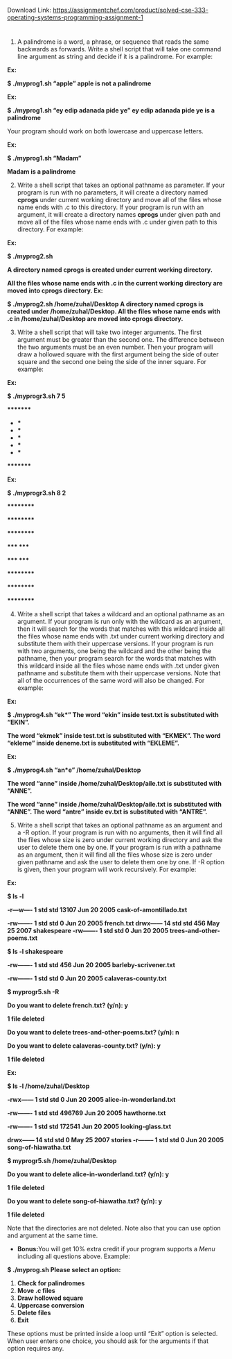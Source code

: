 Download Link: https://assignmentchef.com/product/solved-cse-333-operating-systems-programming-assignment-1
<br>



<h1></h1>

<ol>

 <li> A palindrome is a word, a phrase, or sequence that reads the same backwards as forwards. Write a shell script that will take one command line argument as string and decide if it is a palindrome. For example:</li>

</ol>

<strong>Ex:</strong>

<strong>$ ./myprog1.sh “apple” apple is not a palindrome</strong>

<strong>Ex:</strong>

<strong>$ ./myprog1.sh “ey edip adanada pide ye”  ey edip adanada pide ye is a palindrome</strong>

Your program should work on both lowercase and uppercase letters.

<strong>Ex:</strong>

<strong>$ ./myprog1.sh “Madam”</strong>

<strong>        Madam is a palindrome</strong>

<ol start="2">

 <li> Write a shell script that takes an optional pathname as parameter. If your program is run with no parameters, it will create a directory named <strong>cprogs</strong> under current working directory and move all of the files whose name ends with .c to this directory. If your program is run with an argument, it will create a directory names <strong>cprogs </strong>under given path and move all of the files whose name ends with .c under given path to this directory. For example:</li>

</ol>

<strong>Ex:</strong>

<strong>$ ./myprog2.sh </strong>

<strong>A directory named cprogs is created under current working directory.</strong>

<strong>All the files whose name ends with .c in the current working directory are moved into cprogs directory. </strong><strong>Ex:</strong>

<strong>$ ./myprog2.sh /home/zuhal/Desktop A directory named cprogs is created under /home/zuhal/Desktop. All the files whose name ends with .c in /home/zuhal/Desktop are moved into cprogs directory.</strong>

<ol start="3">

 <li> Write a shell script that will take two integer arguments. The first argument must be greater than the second one. The difference between the two arguments must be an even number. Then your program will draw a hollowed square with the first argument being the side of outer square and the second one being the side of the inner square. For example:</li>

</ol>

<strong>Ex:</strong>

<strong>$ ./myprogr3.sh 7 5</strong>

<strong>*******</strong>

<ul>

 <li><strong>*</strong></li>

 <li><strong>*</strong></li>

 <li><strong>*</strong></li>

 <li><strong>*</strong></li>

 <li><strong>*</strong></li>

</ul>

<strong>*******</strong>

<strong>Ex:</strong>

<strong>$ ./myprogr3.sh 8 2</strong>

<strong>********</strong>

<strong>********</strong>

<strong>********</strong>

<strong>***  ***</strong>

<strong>***  ***</strong>

<strong>********</strong>

<strong>********</strong>

<strong>********</strong>

<ol start="4">

 <li>Write a shell script that takes a wildcard and an optional pathname as an argument. If your program is run only with the wildcard as an argument, then it will search for the words that matches with this wildcard inside all the files whose name ends with .txt under current working directory and substitute them with their uppercase versions. If your program is run with two arguments, one being the wildcard and the other being the pathname, then your program search for the words that matches with this wildcard inside all the files whose name ends with .txt under given pathname and substitute them with their uppercase versions. Note that all of the occurrences of the same word will also be changed. For example:</li>

</ol>

<strong>Ex:</strong>

<strong>$ ./myprog4.sh “ek*”  The word “ekin” inside test.txt is substituted with “EKIN”.</strong>

<strong> The word “ekmek” inside test.txt is substituted with “EKMEK”.  The word “ekleme” inside deneme.txt is substituted with “EKLEME”.</strong>

<strong>Ex:</strong>

<strong>$ ./myprog4.sh “an*e” /home/zuhal/Desktop</strong>

<strong> The word “anne” inside /home/zuhal/Desktop/aile.txt is substituted with “ANNE”.</strong>

<strong> The word “anne” inside /home/zuhal/Desktop/aile.txt is substituted with “ANNE”.  The word “antre” inside ev.txt is substituted with “ANTRE”.</strong>

<ol start="5">

 <li> Write a shell script that takes an optional pathname as an argument and a -R option. If your program is run with no arguments, then it will find all the files whose size is zero under current working directory and ask the user to delete them one by one. If your program is run with a pathname as an argument, then it will find all the files whose size is zero under given pathname and ask the user to delete them one by one. If -R option is given, then your program will work recursively. For example:</li>

</ol>

<strong>Ex:</strong>

<strong>$ ls -l</strong>

<strong>-r—w—- 1 std std 13107 Jun 20 2005 cask-of-amontillado.txt</strong>

<strong>-rw——- 1 std std 0 Jun 20 2005 french.txt drwx—— 14 std std 456 May 25 2007 shakespeare -rw——- 1 std std 0 Jun 20 2005 trees-and-other-poems.txt</strong>

<strong>$ ls -l shakespeare</strong>

<strong>-rw——- 1 std std 456 Jun 20 2005 barleby-scrivener.txt</strong>

<strong>-rw——- 1 std std 0 Jun 20 2005 calaveras-county.txt</strong>

<strong>$ myprogr5.sh -R</strong>

<strong>Do you want to delete french.txt? (y/n): y</strong>

<strong>1 file deleted</strong>

<strong>    Do you want to delete trees-and-other-poems.txt? (y/n): n</strong>

<strong>Do you want to delete calaveras-county.txt? (y/n): y</strong>

<strong>1 file deleted</strong>

<strong>Ex:</strong>

<strong>$ ls -l /home/zuhal/Desktop</strong>

<strong>-rwx—— 1 std std 0 Jun 20 2005 alice-in-wonderland.txt</strong>

<strong>-rw——- 1 std std 496769 Jun 20 2005 hawthorne.txt</strong>

<strong>-rw——- 1 std std 172541 Jun 20 2005 looking-glass.txt</strong>

<strong>drwx—— 14 std std 0 May 25 2007 stories -r——– 1 std std 0 Jun 20 2005 song-of-hiawatha.txt</strong>

<strong>$ myprogr5.sh /home/zuhal/Desktop</strong>

<strong>Do you want to delete alice-in-wonderland.txt? (y/n): y</strong>

<strong>1 file deleted</strong>

<strong>    Do you want to delete song-of-hiawatha.txt? (y/n): y</strong>

<strong>1 file deleted</strong>

Note that the directories are not deleted. Note also that you can use option and argument at the same time.

<ul>

 <li><strong>Bonus:</strong>You will get 10% extra credit if your program supports a <em>Menu</em> including all questions above. Example:</li>

</ul>

<strong>$ ./myprog.sh  </strong><strong>Please select an option:</strong>

<ol>

 <li><strong>Check for palindromes</strong></li>

 <li><strong>Move .c files</strong></li>

 <li><strong>Draw hollowed square</strong></li>

 <li><strong>Uppercase conversion</strong></li>

 <li><strong>Delete files</strong></li>

 <li><strong>Exit</strong></li>

</ol>

These options must be printed inside a loop until “Exit” option is selected. When user enters one choice, you should ask for the arguments if that option requires any.


